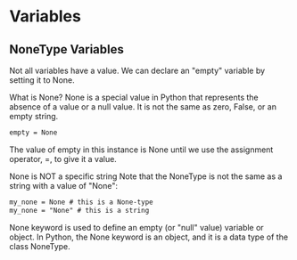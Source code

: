 # Variables

## NoneType Variables

Not all variables have a value. We can declare an "empty" variable by setting it to None.

What is None?
None is a special value in Python that represents the absence of a value or a null value. It is not the same as zero, False, or an empty string.

```txt
empty = None
```

The value of empty in this instance is None until we use the assignment operator, =, to give it a value.

None is NOT a specific string
Note that the NoneType is not the same as a string with a value of "None":

```txt
my_none = None # this is a None-type
my_none = "None" # this is a string
````

None keyword is used to define an empty (or "null" value) variable or object. In Python, the None keyword is an object, and it is a data type of the class NoneType.
